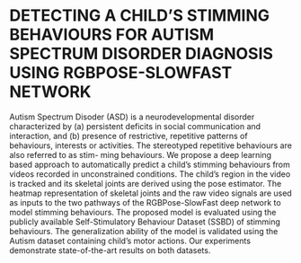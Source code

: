 # DETECTING A CHILD’S STIMMING BEHAVIOURS FOR AUTISM SPECTRUM DISORDER DIAGNOSIS USING RGBPOSE-SLOWFAST NETWORK
Autism Spectrum Disoder (ASD) is a neurodevelopmental disorder characterized by (a) persistent deficits in social communication and interaction, and (b) presence of restrictive, repetitive patterns of behaviours, interests or activities. The stereotyped repetitive behaviours are also referred to as stim- ming behaviours. We propose a deep learning based approach to automatically predict a child’s stimming behaviours from videos recorded in unconstrained conditions. The child’s region in the video is tracked and its skeletal joints are derived using the pose estimator. The heatmap representation of skeletal joints and the raw video signals are used as inputs to the two pathways of the RGBPose-SlowFast deep network to model stimming behaviours. The proposed model is evaluated using the publicly available Self-Stimulatory Behaviour Dataset (SSBD) of stimming behaviours. The generalization ability of the model is validated using the Autism dataset containing child’s motor actions. Our experiments demonstrate state-of-the-art results on both datasets.
